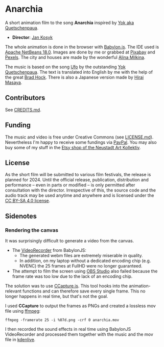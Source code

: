 # Anarchia
A short animation film to the song **Anarchia** inspired by [Yok aka Quetschenpaua](https://pocketpunk.so36.net/).

- **Director**: [Jan Kosyk](https://klavierpunk.de)

The whole animation is done in the browser with [Babylon.js](https://www.babylonjs.com/). The IDE used is [Apache NetBeans 18.0](https://netbeans.apache.org/). Images are done by me or grabbed at [Pixabay](https://pixabay.com/) and [Pexels](https://www.pexels.com). The city and houses are made by the wonderful [Alina Milkina](https://alinamilkina.carbonmade.com).

The music is based on the song [Ufo](https://www.youtube.com/watch?v=amAJ6HU9Jac) by the outstanding [Yok Quetschenpaua](https://pocketpunk.so36.net/). The text is translated into English by me with the help of the great [Brad Hock](https://www.instagram.com/bardo.bread/). There is also a Japanese version made by [Hirai Masaya](https://instagram.com/hiraimasaya).

## Contributors

See [CREDITS.md](CREDITS.md).

## Funding

The music and video is free under Creative Commons (see [LICENSE.md](LICENSE.md)). Nevertheless I'm happy to receive some fundings via [PayPal](https://paypal.me/g4rf). You may also buy some of my stuff in the [Etsy shop of the Neustadt Art Kollektiv](https://www.etsy.com/shop/NeustadtArtKollektiv).

## License

As the short film will be submitted to various film festivals, the release is planned for 2024. Until the official release, publication, distribution and performance – even in parts or modified – is only permitted after consultation with the director. Irrespective of this, the source code and the audio track may be used anytime and anywhere and is licensed under the [CC BY-SA 4.0 license](LICENSE.md).

## Sidenotes

### Rendering the canvas

It was surprisingly difficult to generate a video from the canvas.

- The [VideoRecorder](https://doc.babylonjs.com/features/featuresDeepDive/scene/renderToVideo) from BabylonJS:
  - The generated webm files are extremely miserable in quality.
  - In addition, on my laptop without a dedicated encoding chip (e.g. NVENC) the 25 frames at FullHD were no longer guaranteed.
- The attempt to film the screen using [OBS Studio](https://obsproject.com/) also failed because the frame rate was too low due to the lack of an encoding chip.

The solution was to use [CCapture.js](https://github.com/spite/ccapture.js/). This tool hooks into the animation-relevant functions and can therefore save every single frame. This no longer happens in real time, but that's not the goal.

I used **CCapture** to output the frames as PNGs and created a lossless mov file using [ffmpeg](https://trac.ffmpeg.org/wiki/Slideshow):

```
ffmpeg -framerate 25 -i %07d.png -crf 0 anarchia.mov
```

I then recorded the sound effects in real time using BabylonJS VideoRecorder and processed them together with the music and the mov file in [kdenlive](https://kdenlive.org).
